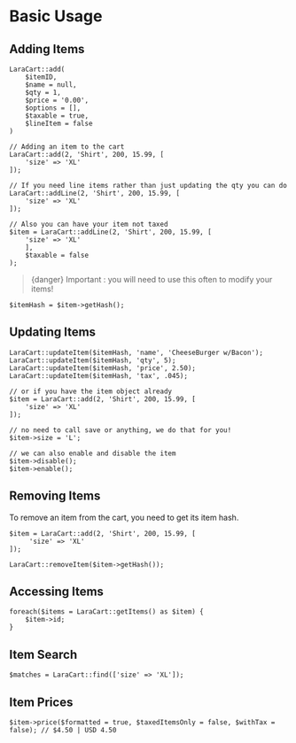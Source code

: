# Basic Usage

<a name="adding"></a>
## Adding Items

    LaraCart::add(
        $itemID,
        $name = null,
        $qty = 1,
        $price = '0.00',
        $options = [],
        $taxable = true,
        $lineItem = false
    )

    // Adding an item to the cart
    LaraCart::add(2, 'Shirt', 200, 15.99, [
        'size' => 'XL'
    ]);

    // If you need line items rather than just updating the qty you can do
    LaraCart::addLine(2, 'Shirt', 200, 15.99, [
        'size' => 'XL'
    ]);
    
    // Also you can have your item not taxed
    $item = LaraCart::addLine(2, 'Shirt', 200, 15.99, [
        'size' => 'XL'
        ],
        $taxable = false
    );
    
> {danger} Important : you will need to use this often to modify your items!

    $itemHash = $item->getHash();
    
<a name="updating"></a>
## Updating Items
    
    LaraCart::updateItem($itemHash, 'name', 'CheeseBurger w/Bacon');
    LaraCart::updateItem($itemHash, 'qty', 5);
    LaraCart::updateItem($itemHash, 'price', 2.50);
    LaraCart::updateItem($itemHash, 'tax', .045);
    
    // or if you have the item object already
    $item = LaraCart::add(2, 'Shirt', 200, 15.99, [
        'size' => 'XL'
    ]);
    
    // no need to call save or anything, we do that for you!
    $item->size = 'L';
    
    // we can also enable and disable the item
    $item->disable();
    $item->enable();

<a name="removing"></a>
## Removing Items
To remove an item from the cart, you need to get its item hash.

    $item = LaraCart::add(2, 'Shirt', 200, 15.99, [
         'size' => 'XL'
    ]);
    
    LaraCart::removeItem($item->getHash());

<a name="accessing"></a>
## Accessing Items

    foreach($items = LaraCart::getItems() as $item) {
        $item->id;
    }

<a name="searching"></a>
## Item Search

    $matches = LaraCart::find(['size' => 'XL']);
 
<a name="prices"></a>
## Item Prices

    $item->price($formatted = true, $taxedItemsOnly = false, $withTax = false); // $4.50 | USD 4.50
